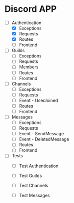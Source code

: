 # Discord APP

- [ ] Authentication
    - [x] Exceptions
    - [x] Requests
    - [x] Routes
    - [ ] Frontend

- [ ] Guilds
    - [ ] Exceptions
    - [ ] Requests
    - [ ] Members
    - [ ] Routes
    - [ ] Frontend

- [ ] Channels
    - [ ] Exceptions
    - [ ] Requests
    - [ ] Event - UserJoined
    - [ ] Routes
    - [ ] Frontend

- [ ] Messages
    - [ ] Exceptions
    - [ ] Requests
    - [ ] Event - SendMessage
    - [ ] Event - DeletedMessage
    - [ ] Routes
    - [ ] Frontend

- [ ] Tests
    - [ ] Test Authentication
    - [ ] Test Guilds
    - [ ] Test Channels
    - [ ] Test Messages

